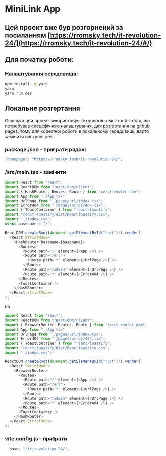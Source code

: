 # MiniLink App
## Цей проект вже був розгорнений за посиланням [https://rromsky.tech/it-revolution-24/](https://rromsky.tech/it-revolution-24/#/)

## Для початку роботи:
### Налаштування середовища:
```bash
npm install -g yarn
yarn
yarn run dev
```

## Локальне розгортання
Оскільки цей проект використовує технологію react-router-dom, він потребував спецефічного налаштування, для розгортання на github pages, тому для коректної роботи в локальному середовищі, варто замінити наступні речі:

### package.json - прибрати рядок:
```js
"homepage": "https://rromsky.tech/it-revolution-24/",
```

### /src/main.tsx - замінити
```typescript
import React from "react";
import ReactDOM from "react-dom/client";
import { HashRouter, Routes, Route } from "react-router-dom";
import App from "./App.tsx";
import UrlPage from "./pages/url/index.tsx";
import Error404 from "./pages/error/404.tsx";
import { ToastContainer } from "react-toastify";
import "react-toastify/dist/ReactToastify.css";
import "./index.css";
const basename = "/";

ReactDOM.createRoot(document.getElementById("root")!).render(
  <React.StrictMode>
    <HashRouter basename={basename}>
      <Routes>
        <Route path="/" element={<App />} />
        <Route path="/url">
          <Route path="*" element={<UrlPage />} />
        </Route>
        <Route path="/admin" element={<UrlPage />} />
        <Route path="*" element={<Error404 />} />
      </Routes>
      <ToastContainer />
    </HashRouter>
  </React.StrictMode>
);

```
на 
```typescript
import React from "react";
import ReactDOM from "react-dom/client";
import { BrowserRouter, Routes, Route } from "react-router-dom";
import App from "./App.tsx";
import UrlPage from "./pages/url/index.tsx";
import Error404 from "./pages/error/404.tsx";
import { ToastContainer } from "react-toastify";
import "react-toastify/dist/ReactToastify.css";
import "./index.css";

ReactDOM.createRoot(document.getElementById("root")!).render(
  <React.StrictMode>
    <BrowserRouter>
      <Routes>
        <Route path="/" element={<App />} />
        <Route path="/url">
          <Route path="*" element={<UrlPage />} />
        </Route>
        <Route path="/admin" element={<UrlPage />} />
        <Route path="*" element={<Error404 />} />
      </Routes>
      <ToastContainer />
    </HashRouter>
  </React.StrictMode>
);
```

### vite.config.js - прибрати

```js
  base: "/it-revolution-24/",
```
